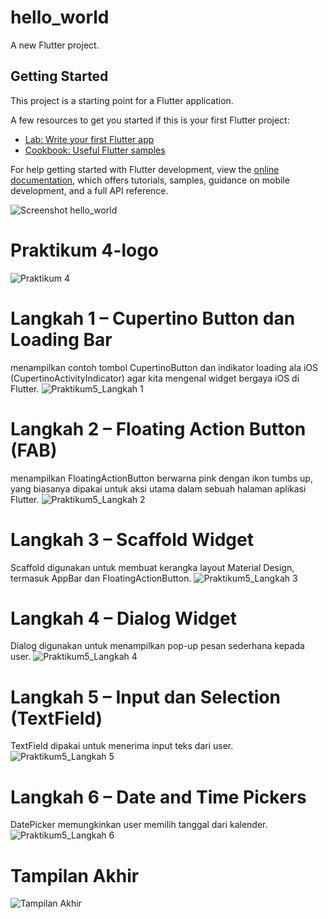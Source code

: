 # hello_world

A new Flutter project.

## Getting Started

This project is a starting point for a Flutter application.

A few resources to get you started if this is your first Flutter project:

- [Lab: Write your first Flutter app](https://docs.flutter.dev/get-started/codelab)
- [Cookbook: Useful Flutter samples](https://docs.flutter.dev/cookbook)

For help getting started with Flutter development, view the
[online documentation](https://docs.flutter.dev/), which offers tutorials,
samples, guidance on mobile development, and a full API reference.

![Screenshot hello_world](images/01.jpeg)

# Praktikum 4-logo
![Praktikum 4](images/Praktikum4.jpeg)

# Langkah 1 – Cupertino Button dan Loading Bar
menampilkan contoh tombol CupertinoButton dan indikator loading ala iOS (CupertinoActivityIndicator) agar kita mengenal widget bergaya iOS di Flutter.
![Praktikum5_Langkah 1](images/Praktikum5_Langkah1.jpeg)

# Langkah 2 – Floating Action Button (FAB)
menampilkan FloatingActionButton berwarna pink dengan ikon tumbs up, yang biasanya dipakai untuk aksi utama dalam sebuah halaman aplikasi Flutter.
![Praktikum5_Langkah 2](images/Praktikum5_Langkah2.jpeg)

# Langkah 3 – Scaffold Widget
Scaffold digunakan untuk membuat kerangka layout Material Design, termasuk AppBar dan FloatingActionButton.
![Praktikum5_Langkah 3](images/praktikum5_langkah3.jpeg)

# Langkah 4 – Dialog Widget
Dialog digunakan untuk menampilkan pop-up pesan sederhana kepada user.
![Praktikum5_Langkah 4](images/praktikum5_langkah4.jpeg)

# Langkah 5 – Input dan Selection (TextField)
TextField dipakai untuk menerima input teks dari user.
![Praktikum5_Langkah 5](images/praktikum5_langkah5.jpeg)

# Langkah 6 – Date and Time Pickers
DatePicker memungkinkan user memilih tanggal dari kalender.
![Praktikum5_Langkah 6](images/praktikum5_langkah6.jpeg)

# Tampilan Akhir
![Tampilan Akhir](images/TampilanAkhir.jpeg)
